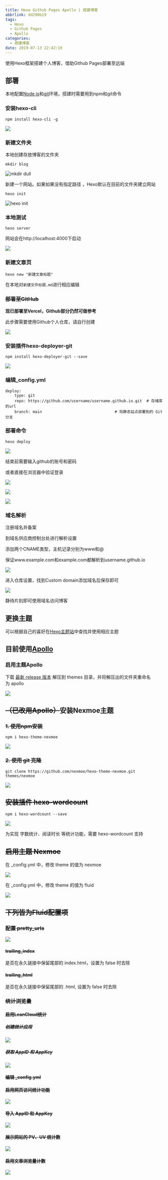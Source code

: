 ```yaml
---
title: Hexo Github Pages Apollo | 搭建博客
abbrlink: dd290b19
tags: 
  - Hexo
  - Github Pages
  - Apollo
categories: 
  - 搭建博客
date: 2019-07-13 22:42:19
---
```


使用Hexo框架搭建个人博客，借助Github Pages部署至远端

<!-- more -->

## 部署

本地配置[Node.js](https://nodejs.org/en/download/)和[git](https://git-scm.com/downloads)环境，搭建时需要用到npm和git命令

### 安装hexo-cli

```
npm install hexo-cli -g
```

![](https://ovo.btwoa.com/img/webp/202201140944499.webp)

### 新建文件夹

本地创建存放博客的文件夹

```
mkdir blog
```

![mkdir dull](https://ovo.btwoa.com/img/webp/202201132313490.webp)

新建一个网站。如果如果没有指定路径 ，Hexo默认在目前的文件夹建立网站

```
hexo init
```

![hexo init](https://ovo.btwoa.com/img/webp/202201132318615.webp)

### 本地测试

```
hexo server
```

网站会在http://localhost:4000下启动

![](https://ovo.btwoa.com/img/webp/202201132338035.webp)

### 新建文章页

```
hexo new "新建文章标题"
```

在本地对`新建文件标题.md`进行相应编辑

### ~~部署至GitHub~~

**现已部署至Vercel，Github部分仍然可做参考**

此步骤需要使用Github个人仓库，请自行创建

![](https://ovo.btwoa.com/img/webp/202201141059944.webp)

### 安装插件hexo-deployer-git

```
npm install hexo-deployer-git --save 
```

![](https://ovo.btwoa.com/img/webp/202201132338325.webp)

### 编辑_config.yml

```
deploy: 
    type: git
    repo: https://github.com/username/username.github.io.git  # 存储库的url
    branch: main                                # 将静态站点部署到的 Git 分支
```

### 部署命令

```
hexo deploy
```

![](https://ovo.btwoa.com/img/webp/202201140029041.webp)

结束前需要输入github的账号和密码

或者直接在浏览器中验证登录

![](https://ovo.btwoa.com/img/webp/202201140028120.webp)

![](https://ovo.btwoa.com/img/webp/202201132320845.webp)

![](https://ovo.btwoa.com/img/webp/202201140029091.webp)

### 域名解析

注册域名并备案

到域名供应商控制台处进行解析设置

添加两个CNAME类型，主机记录分别为www和@

保证www.example.com和example.com都解析到username.github.io

![](https://ovo.btwoa.com/img/webp/202201140023617.webp)

进入仓库设置，找到Custom domain添加域名后保存即可

![](https://ovo.btwoa.com/img/webp/202201140022921.webp)

静待片刻即可使用域名访问博客

## 更换主题

可以根据自己的喜好在[Hexo主题站](https://hexo.io/themes/index.html)中查找并使用相应主题

## 目前使用[Apollo](https://github.com/pinggod/hexo-theme-apollo/blob/master/doc%2Fdoc-zh.md)

### 启用主题Apollo

下载 [最新 release 版本](https://github.com/fluid-dev/hexo-theme-fluid/releases) 解压到 themes 目录，并将解压出的文件夹重命名为 apollo

![](https://ovo.btwoa.com/img/webp/202209041104947.webp)

##  ~~（已改用Apollo）~~安装Nexmoe主题

###  ~~1. 使用npm安装~~

```
npm i hexo-theme-nexmoe
```

![](https://ovo.btwoa.com/img/webp/202201141012035.webp)

###  ~~2. 使用 git 克隆~~

```
git clone https://github.com/nexmoe/hexo-theme-nexmoe.git themes/nexmoe
```

![](https://ovo.btwoa.com/img/webp/202201141014315.webp)

##  ~~安装插件 hexo-wordcount~~

```
npm i hexo-wordcount --save
```

![](https://ovo.btwoa.com/img/webp/202201141018630.webp)

为实现 字数统计、阅读时长 等统计功能，需要 hexo-wordcount 支持

##  ~~启用主题 Nexmoe~~

在 \_config.yml 中，修改 theme 的值为 nexmoe

![](https://ovo.btwoa.com/img/webp/202201141120323.webp)

在 \_config.yml 中，修改 theme 的值为 fluid

![](https://ovo.btwoa.com/img/webp/202207181316586.webp)

## ~~下列皆为Fluid配置项~~

### ~~配置  pretty_urls~~

![](https://ovo.btwoa.com/img/webp/202207190042671.webp)

#### ~~trailing_index~~

是否在永久链接中保留尾部的 index.html，设置为 false 时去除

#### ~~trailing_html~~

是否在永久链接中保留尾部的 .html, 设置为 false 时去除

### ~~统计浏览量~~

#### ~~启用LeanCloud统计~~

##### ~~创建统计应用~~

![](https://ovo.btwoa.com/img/webp/202207181324680.webp)

##### ~~获取 AppID 和 AppKey~~

![](https://ovo.btwoa.com/img/webp/202207181326352.webp)

#### ~~编辑 \_config.yml~~

#### ~~启用网页访问统计功能~~

![](https://ovo.btwoa.com/img/webp/202207181328519.webp)

#### ~~导入 AppID 和 AppKey~~

![](https://ovo.btwoa.com/img/webp/202207181329883.webp)

#### ~~展示网站的 PV、UV 统计数~~

![](https://ovo.btwoa.com/img/webp/202207181909840.webp)

#### ~~启用文章浏览量计数~~

![](https://ovo.btwoa.com/img/webp/202207181330260.webp)